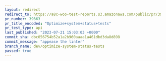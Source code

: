 ```yaml
---
layout: redirect
redirect_to: https://a8c-woo-test-reports.s3.amazonaws.com/public/pr/39363/api/index.html
pr_number: 39363
pr_title_encoded: "Optimize+system+status+tests"
pr_test_type: api
last_published: "2023-07-21 15:03:03 +0000"
commit_sha: dbc056754b52a1a2b960aaaa1a461dbd3da8d898
commit_message: "appease the linter"
branch_name: dev/optimize-system-status-tests
passed: true
---
```

